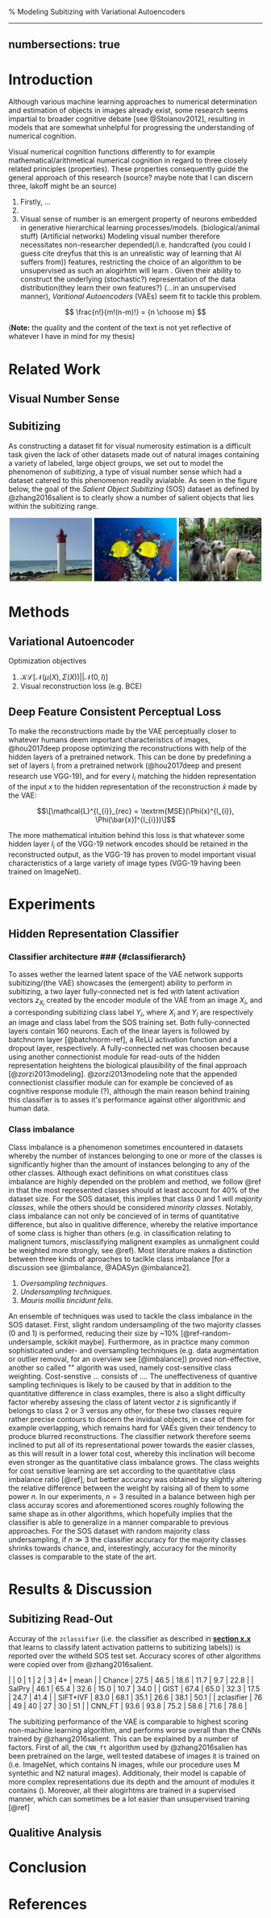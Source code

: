 % Modeling Subitizing with Variational Autoencoders

---
numbersections: true
---

# Introduction #

Although various machine learning approaches to numerical determination and estimation of objects in images already exist, some research seems impartial to broader cognitive debate [see @Stoianov2012], resulting in models that are somewhat unhelpful for progressing the understanding of numerical cognition.

Visual numerical cognition functions differently to for example mathematical/arithmetical numerical cognition in regard to three closely related principles (properties). These properties consequently guide the general approach of this research (source? maybe note that I can discern three, lakoff might be an source)
1. Firstly, ... 
2. 
3. Visual sense of number is an emergent property of neurons embedded in generative hierarchical learning processes/models. (biological/animal stuff) (Artificial networks) Modeling visual number therefore necessitates non-researcher depended(/i.e. handcrafted (you could I guess cite dreyfus that this is an unrealistic way of learning that AI suffers from)) features, restricting the choice of an algorithm to be unsupervised as such an alogirhtm will learn . Given their ability to construct the underlying (stochastic?) representation of the data distribution(they learn their own features?) (...in an unsupervised manner), _Varitional Autoencoders_ (VAEs) seem fit to tackle this problem. 

$$
\frac{n!}{m!(n-m)!} = {n \choose m}
$$

(**Note:** the quality and the content of the text is not yet reflective of whatever I have in mind for my thesis)

# Related Work #

## Visual Number Sense ##

## Subitizing ##

<!-- First also talk about how subitizing is a type of visual number sense, what it is, what the subitizing range is etc. -->
<!-- Also mention something about how this dataset is concustructed -->
<!-- Do you also explain synthetic data here? (see original ordering) -->

As constructing a dataset fit for visual numerosity estimation is a difficult task given the lack of other datasets made out of natural images containing a variety of labeled, large object groups, we set out to model the phenomenon of _subitizing_,  a type of visual number sense which had a dataset catered to this phenomenon readily avialable. As seen in the figure below, the goal of the _Salient Object Subitizing_ (SOS) dataset as defined by @zhang2016salient is to clearly show a number of salient objects that lies within the subitizing range.

![sos_example](https://github.com/rien333/numbersense-vae/blob/master/thesis/subitizing.png "Example images from the SOS dataset")

# Methods #

## Variational Autoencoder ##

Optimization objectives

1. $\mathcal{KL}\lbrack\mathcal{N}(\mu(X), \Sigma(X)) \vert\vert \mathcal{N}(0, I)\rbrack$
2. Visual reconstruction loss (e.g. BCE)

## Deep Feature Consistent Perceptual Loss ##

To make the reconstructions made by the VAE perceptually closer to whatever humans deem important characteristics of images, @hou2017deep propose optimizing the reconstructions with help of the hidden layers of a pretrained network. This can be done by predefining a set of layers $l_i$ from a pretrained network (@hou2017deep and present research use VGG-19), and for every $l_i$ matching the hidden representation of the input $x$ to the hidden representation of the reconstruction $\bar{x}$ made by the VAE:

$$\[\mathcal{L}^{l_{i}}_{rec} = \textrm{MSE}(\Phi(x)^{l_{i}}, \Phi(\bar{x}̄)^{l_{i}})\]$$

The more mathematical intuition behind this loss is that whatever some hidden layer $l_i$ of the VGG-19 network encodes should be retained in the reconstructed output, as the VGG-19 has proven to model important visual characteristics of a large variety of image types (VGG-19 having been trained on ImageNet).

# Experiments #

## Hidden Representation Classifier ##

### Classifier architecture ### {#classifierarch}

To asses wether the learned latent space of the VAE network supports subitizing/(the VAE) showcases the (emergent) ability to perform in subitizing, a two layer fully-connected net is fed with latent activation vectors $z_{X_i}$ created by the encoder module of the VAE from an image $X_i$, and a corresponding subitizing class label $Y_i$, where $X_i$ and $Y_i$ are respectively an image and class label from the SOS training set. Both fully-connected layers contain 160 neurons. Each of the linear layers is followed by batchnorm layer [@batchnorm-ref], a ReLU activation function and a dropout layer, respectively. A fully-connected net was choosen because using another connectionist module for read-outs of the hidden representation heightens the biological plausibility of the final approach [@zorzi2013modeling]. @zorzi2013modeling note that the appended connectionist classifier module can for example be concieved of as cognitive response module (?), although the main reason behind training this classifier is to asses it's performance against other algorithmic and human data. 

### Class imbalance ###

Class imbalance is a phenomenon sometimes encountered in datasets whereby the number of instances belonging to one or more of the classes is significantly higher than the amount of instances  belonging to any of the other classes. Although exact definitions on what constitues class imbalance are highly depended on the problem and method, we follow @ref in that the most represented classes should at least account for 40% of the dataset size. For the SOS dataset, this implies that class 0 and 1 will _majority classes_, while the others should be considered _minority classes_. Notably, class imbalance can not only be concieved of in terms of quantitative difference, but also in qualitive difference, whereby the relative importance of some class is higher than others (e.g. in classification relating to malignent tumors, misclassifying malignent examples as unmalignent could be weighted more strongly, see @ref). Most literature makes a distinction between three kinds of aproaches to taclkle class imbalance [for a discussion see @imbalance, @ADASyn @imbalance2]. 

1. *Oversampling techniques*. 
2. *Undersampling techniques*. 
3. *Mauris mollis tincidunt felis.*

An ensemble of techniques was used to tackle the class imbalance in the SOS dataset. First, slight  random undersampling of the two majority classes (0 and 1) is performed, reducing their size by ~10% [@ref-random-undersample, sckikit maybe]. Furthermore, as in practice many common sophisticated under- and oversampling techniques (e.g. data augmentation or outlier removal, for an overview see [@imbalance]) proved non-effective, another so called "" algorith was used, namely cost-sensitive class weighting. Cost-senstive ... consists of .... The uneffectiveness of quantive sampling techniques is likely to be caused by that in addition to the quantitative difference in class examples, there is also a slight difficulty factor whereby assesing the class of latent vector $z$ is significantly if belongs to class 2 or 3 versus any other, for these two classes require rather precise contours to discern the invidual objects, in case of them for example overlapping, which remains hard for VAEs given their tendency to produce blurred reconstructions. The classifier network therefore seems inclined to put all of its representational power towards the easier classes, as this will result in a lower total cost, whereby this inclination will become even stronger as the quantitative class imbalance grows. The class weights for cost sensitive learning are set according to the quantitative class imbalance ratio [@ref], but better accuracy was obtained by slightly altering the relative difference between the weight by raising all of them to some power $n$. In our experiments, $n=3$ resulted in a balance between high per class accuray scores and aforementioned scores roughly following the same shape as in other algorithms, which hopefully implies that the classifier is able to generalize in a manner comparable to previous approaches. For the SOS dataset with random majority class undersampling, if $n \gg 3$ the classifier accuracy for the majority classes shrinks towards chance, and, interestingly, accuracy for the minority classes is comparable to the state of the art.

# Results & Discussion #

## Subitizing Read-Out ##

<!-- TODO
    - [ ] Mention something about what other alogithms do -->

Accuray of the `zclassifier` (i.e. the classifier as described in [**section x.x**](#classifierarch) that learns to classify latent activation patterns to subitizing labels)) is reported over the witheld SOS test set. Accuracy scores of other algorithms were copied over from @zhang2016salient.

|            | 0    | 1    | 2    | 3    | 4+   | mean |
| Chance     | 27.5 | 46.5 | 18.6 | 11.7 | 9.7  | 22.8 |
| SalPry     | 46.1 | 65.4 | 32.6 | 15.0 | 10.7 | 34.0 |
| GIST       | 67.4 | 65.0 | 32.3 | 17.5 | 24.7 | 41.4 |
| SIFT+IVF   | 83.0 | 68.1 | 35.1 | 26.6 | 38.1 | 50.1 |
| zclasifier | 76   | 49   | 40   | 27   | 30   | 51   |
| CNN_FT     | 93.6 | 93.8 | 75.2 | 58.6 | 71.6 | 78.6 |

<!-- # | zclasifier | 73   | 49   | 37   | 31   | 26   | 49   | -->

<!-- Epoch 67 -> Test Accuracy: 51 % -->
<!-- Accuracy of     0 : 78 % -->
<!-- Accuracy of     1 : 53 % -->
<!-- Accuracy of     2 : 35 % -->
<!-- Accuracy of     3 : 25 % -->
<!-- Accuracy of     4 : 28 % -->

<!-- Epoch 45 -> Test set loss: 34.28524211883544837 -->
<!-- Mean Accuracy     : 49 % -->
<!-- Accuracy of     0 : 68 % -->
<!-- Accuracy of     1 : 52 % -->
<!-- Accuracy of     2 : 35 % -->
<!-- Accuracy of     3 : 23 % -->
<!-- Accuracy of     4 : 31 % -->

The subitizing performance of the VAE is comparable to highest scoring non-machine learning algorithm, and performs worse overall than the CNNs trained by @zhang2016salient. This can be explained by a number of factors. First of all, the `CNN_ft` algorithm used by @zhang2016salien has been pretrained on the large, well tested databese of images it is trained on (i.e. ImageNet, which contains N images, while our procedure uses M syntethic and N2 natural images). Additionaly, their model is capable of more complex representations due its depth and  the amount of modules it contains (). Moreover, all their alogirhtms are trained in a supervised manner, which can sometimes be a lot easier than unsupervised training [@ref]

## Qualitive Analysis ##


# Conclusion #

# References
